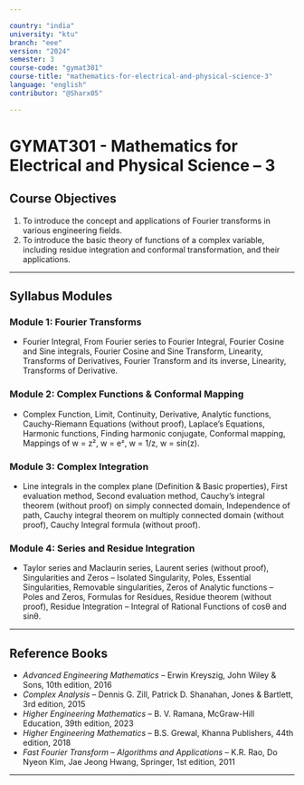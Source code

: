 ```yaml
---

country: "india"
university: "ktu"
branch: "eee"
version: "2024"
semester: 3
course-code: "gymat301"
course-title: "mathematics-for-electrical-and-physical-science-3"
language: "english"
contributor: "@Sharx05"

---
```


# GYMAT301 - Mathematics for Electrical and Physical Science – 3

## Course Objectives

1. To introduce the concept and applications of Fourier transforms in various engineering fields.
2. To introduce the basic theory of functions of a complex variable, including residue integration and conformal transformation, and their applications.

---

## Syllabus Modules

### Module 1: Fourier Transforms

- Fourier Integral, From Fourier series to Fourier Integral, Fourier Cosine and Sine integrals, Fourier Cosine and Sine Transform, Linearity, Transforms of Derivatives, Fourier Transform and its inverse, Linearity, Transforms of Derivative.

### Module 2: Complex Functions & Conformal Mapping

- Complex Function, Limit, Continuity, Derivative, Analytic functions, Cauchy-Riemann Equations (without proof), Laplace’s Equations, Harmonic functions, Finding harmonic conjugate, Conformal mapping, Mappings of w = z², w = eᶻ, w = 1/z, w = sin(z).

### Module 3: Complex Integration

- Line integrals in the complex plane (Definition & Basic properties), First evaluation method, Second evaluation method, Cauchy’s integral theorem (without proof) on simply connected domain, Independence of path, Cauchy integral theorem on multiply connected domain (without proof), Cauchy Integral formula (without proof).

### Module 4: Series and Residue Integration

- Taylor series and Maclaurin series, Laurent series (without proof), Singularities and Zeros – Isolated Singularity, Poles, Essential Singularities, Removable singularities, Zeros of Analytic functions – Poles and Zeros, Formulas for Residues, Residue theorem (without proof), Residue Integration – Integral of Rational Functions of cosθ and sinθ.

---

## Reference Books

- *Advanced Engineering Mathematics* – Erwin Kreyszig, John Wiley & Sons, 10th edition, 2016
- *Complex Analysis* – Dennis G. Zill, Patrick D. Shanahan, Jones & Bartlett, 3rd edition, 2015
- *Higher Engineering Mathematics* – B. V. Ramana, McGraw-Hill Education, 39th edition, 2023
- *Higher Engineering Mathematics* – B.S. Grewal, Khanna Publishers, 44th edition, 2018
- *Fast Fourier Transform – Algorithms and Applications* – K.R. Rao, Do Nyeon Kim, Jae Jeong Hwang, Springer, 1st edition, 2011

---
